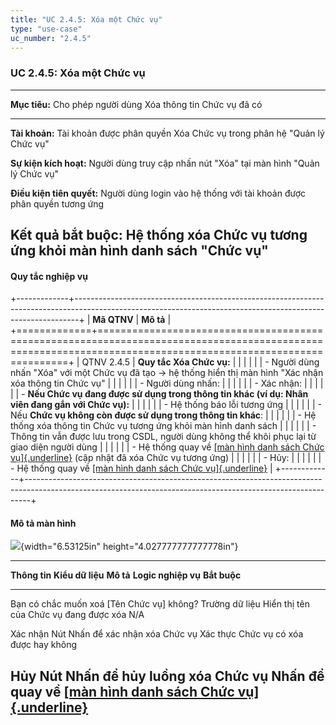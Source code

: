 ```yaml
---
title: "UC 2.4.5: Xóa một Chức vụ"
type: "use-case"
uc_number: "2.4.5"
---
```


### UC 2.4.5: Xóa một Chức vụ

  ---------------------------------------------------------------------------------------------------
  **Mục tiêu:**               Cho phép người dùng Xóa thông tin Chức vụ đã có
  --------------------------- -----------------------------------------------------------------------
  **Tài khoản:**              Tài khoản được phân quyền Xóa Chức vụ trong phân hệ "Quản lý Chức vụ"

  **Sự kiện kích hoạt:**      Người dùng truy cập nhấn nút "Xóa" tại màn hình "Quản lý Chức vụ"

  **Điều kiện tiên quyết:**   Người dùng login vào hệ thống với tài khoản được phân quyền tương ứng

  **Kết quả bắt buộc:**       Hệ thống xóa Chức vụ tương ứng khỏi màn hình danh sách "Chức vụ"
  ---------------------------------------------------------------------------------------------------

#### Quy tắc nghiệp vụ

+-------------+-------------------------------------------------------------------------------------------------------------------------------------------------------------+
| **Mã QTNV** | **Mô tả**                                                                                                                                                   |
+=============+=============================================================================================================================================================+
| QTNV 2.4.5  | **Quy tắc Xóa Chức vụ:**                                                                                                                                    |
|             |                                                                                                                                                             |
|             | -   Người dùng nhấn "Xóa" với một Chức vụ đã tạo → hệ thống hiển thị màn hình "Xác nhận xóa thông tin Chức vụ"                                              |
|             |                                                                                                                                                             |
|             | -   Người dùng nhấn:                                                                                                                                        |
|             |                                                                                                                                                             |
|             |     -   Xác nhận:                                                                                                                                           |
|             |                                                                                                                                                             |
|             |         -   **Nếu Chức vụ đang được sử dụng trong thông tin khác (ví dụ: Nhân viên đang gắn với Chức vụ):**                                                 |
|             |                                                                                                                                                             |
|             |             -   Hệ thống báo lỗi tương ứng                                                                                                                  |
|             |                                                                                                                                                             |
|             |         -   Nếu **Chức vụ không còn được sử dụng trong thông tin khác**:                                                                                    |
|             |                                                                                                                                                             |
|             |             -   Hệ thống xóa thông tin Chức vụ tương ứng khỏi màn hình danh sách                                                                            |
|             |                                                                                                                                                             |
|             |             -   Thông tin vẫn được lưu trong CSDL, người dùng không thể khôi phục lại từ giao diện người dùng                                               |
|             |                                                                                                                                                             |
|             |             -   Hệ thống quay về [[màn hình danh sách Chức vụ]{.underline}](#uc-2.4.1-xem-danh-sách-tìm-kiếm-chức-vụ) (cập nhật đã xóa Chức vụ tương ứng)   |
|             |                                                                                                                                                             |
|             |     -   Hủy:                                                                                                                                                |
|             |                                                                                                                                                             |
|             |         -   Hệ thống quay về [[màn hình danh sách Chức vụ]{.underline}](#uc-2.4.1-xem-danh-sách-tìm-kiếm-chức-vụ)                                           |
+-------------+-------------------------------------------------------------------------------------------------------------------------------------------------------------+

#### Mô tả màn hình

![](media/image21.png){width="6.53125in" height="4.027777777777778in"}

  -------------------------------------------------------------------------------------------------------------------------------------------------------------------------------------------------------------------------------
  **Thông tin**                                 **Kiểu dữ liệu**   **Mô tả**                                **Logic nghiệp vụ**                                                                                    **Bắt buộc**
  --------------------------------------------- ------------------ ---------------------------------------- ------------------------------------------------------------------------------------------------------ --------------
  Bạn có chắc muốn xoá \[Tên Chức vụ\] không?   Trường dữ liệu     Hiển thị tên của Chức vụ đang được xóa   N/A                                                                                                    

  Xác nhận                                      Nút                Nhấn để xác nhận xóa Chức vụ             Xác thực Chức vụ có xóa được hay không                                                                 

  Hủy                                           Nút                Nhấn để hủy luồng xóa Chức vụ            Nhấn để quay về [[màn hình danh sách Chức vụ]{.underline}](#uc-2.4.1-xem-danh-sách-tìm-kiếm-chức-vụ)   
  -------------------------------------------------------------------------------------------------------------------------------------------------------------------------------------------------------------------------------
